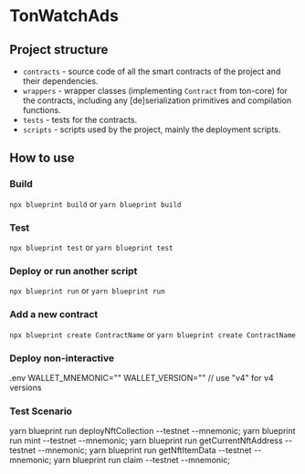 # TonWatchAds

## Project structure

-   `contracts` - source code of all the smart contracts of the project and their dependencies.
-   `wrappers` - wrapper classes (implementing `Contract` from ton-core) for the contracts, including any [de]serialization primitives and compilation functions.
-   `tests` - tests for the contracts.
-   `scripts` - scripts used by the project, mainly the deployment scripts.

## How to use

### Build

`npx blueprint build` or `yarn blueprint build`

### Test

`npx blueprint test` or `yarn blueprint test`

### Deploy or run another script

`npx blueprint run` or `yarn blueprint run`

### Add a new contract

`npx blueprint create ContractName` or `yarn blueprint create ContractName`

### Deploy non-interactive

.env
WALLET_MNEMONIC=""
WALLET_VERSION="" // use "v4" for v4 versions

### Test Scenario

yarn blueprint run deployNftCollection --testnet --mnemonic;
yarn blueprint run mint --testnet --mnemonic;
yarn blueprint run getCurrentNftAddress --testnet --mnemonic;
yarn blueprint run getNftItemData --testnet --mnemonic;
yarn blueprint run claim --testnet --mnemonic;
